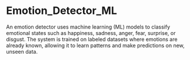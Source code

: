# Emotion_Detector_ML
An emotion detector uses machine learning (ML) models to classify emotional states such as happiness, sadness, anger, fear, surprise, or disgust. The system is trained on labeled datasets where emotions are already known, allowing it to learn patterns and make predictions on new, unseen data.
